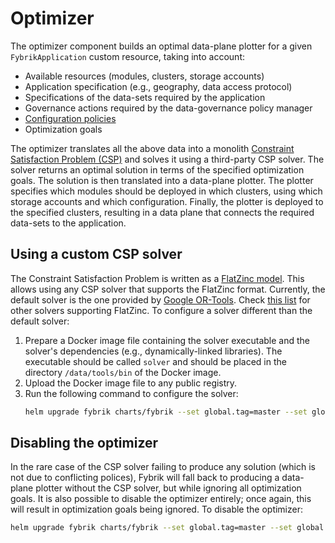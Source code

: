 # Optimizer

The optimizer component builds an optimal data-plane plotter for a given `FybrikApplication` custom resource, taking into account:
* Available resources (modules, clusters, storage accounts)
* Application specification (e.g., geography, data access protocol)
* Specifications of the data-sets required by the application
* Governance actions required by the data-governance policy manager
* [Configuration policies](./config-policies)
* Optimization goals

The optimizer translates all the above data into a monolith [Constraint Satisfaction Problem (CSP)](https://en.wikipedia.org/wiki/Constraint_satisfaction_problem) and solves it using a third-party CSP solver. The solver returns an optimal solution in terms of the specified optimization goals. The solution is then translated into a data-plane plotter. The plotter specifies which modules should be deployed in which clusters, using which storage accounts and which configuration. Finally, the plotter is deployed to the specified clusters, resulting in a data plane that connects the required data-sets to the application.

## Using a custom CSP solver
The Constraint Satisfaction Problem is written as a [FlatZinc model](https://www.minizinc.org/doc-latest/en/fzn-spec.html). This allows using any CSP solver that supports the FlatZinc format. Currently, the default solver is the one provided by [Google OR-Tools](https://developers.google.com/optimization). Check [this list](https://www.minizinc.org/software.html#flatzinc) for other solvers supporting FlatZinc. To configure a solver different than the default solver:
1. Prepare a Docker image file containing the solver executable and the solver's dependencies (e.g., dynamically-linked libraries). The executable should be called `solver` and should be placed in the directory `/data/tools/bin` of the Docker image.
2. Upload the Docker image file to any public registry.
3. Run the following command to configure the solver:
    ```bash
    helm upgrade fybrik charts/fybrik --set global.tag=master --set global.imagePullPolicy=Always -n fybrik-system --wait --set solver.image=<image-of-your-solver>
    ```

## Disabling the optimizer
In the rare case of the CSP solver failing to produce any solution (which is not due to conflicting polices), Fybrik will fall back to producing a data-plane plotter without the CSP solver, but while ignoring all optimization goals. It is also possible to disable the optimizer entirely; once again, this will result in optimization goals being ignored. To disable the optimizer:
```bash
helm upgrade fybrik charts/fybrik --set global.tag=master --set global.imagePullPolicy=Always -n fybrik-system --wait --set solver.enabled=false
```

